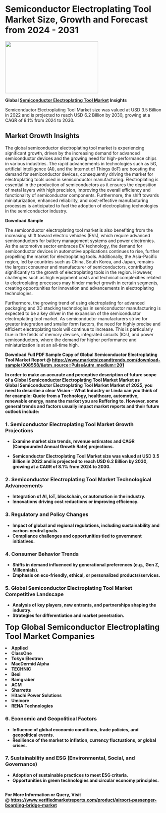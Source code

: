 <H1>Semiconductor Electroplating Tool Market Size, Growth and Forecast from 2024 - 2031</H1><img class="aligncenter size-medium wp-image-584254" src="https://thirdeyenews.in/wp-content/uploads/2024/09/Global-Market-Research-300x168.jpeg" alt="" width="300" height="168" /><p><strong>Global&nbsp;<a href="https://www.marketsizeandtrends.com/download-sample/308558/&amp;utm_source=Pulse&amp;utm_medium=201">Semiconductor Electroplating Tool Market</a> Insights</strong></p><p>Semiconductor Electroplating Tool Market size was valued at USD 3.5 Billion in 2022 and is projected to reach USD 6.2 Billion by 2030, growing at a CAGR of 8.1% from 2024 to 2030.</p><p><h2>Market Growth Insights</h2> <p>The global semiconductor electroplating tool market is experiencing significant growth, driven by the increasing demand for advanced semiconductor devices and the growing need for high-performance chips in various industries. The rapid advancements in technologies such as 5G, artificial intelligence (AI), and the Internet of Things (IoT) are boosting the demand for semiconductor devices, consequently driving the market for electroplating tools used in semiconductor manufacturing. Electroplating is essential in the production of semiconductors as it ensures the deposition of metal layers with high precision, improving the overall efficiency and functionality of semiconductor components. Furthermore, the shift towards miniaturization, enhanced reliability, and cost-effective manufacturing processes is anticipated to fuel the adoption of electroplating technologies in the semiconductor industry.</p> <p><strong>Download Sample</strong></p> <p>The semiconductor electroplating tool market is also benefiting from the increasing shift toward electric vehicles (EVs), which require advanced semiconductors for battery management systems and power electronics. As the automotive sector embraces EV technology, the demand for semiconductor devices in automotive applications continues to rise, further propelling the market for electroplating tools. Additionally, the Asia-Pacific region, led by countries such as China, South Korea, and Japan, remains the largest consumer and manufacturer of semiconductors, contributing significantly to the growth of electroplating tools in the region. However, challenges such as high equipment costs and technical complexities related to electroplating processes may hinder market growth in certain segments, creating opportunities for innovation and advancements in electroplating technologies. <p>Furthermore, the growing trend of using electroplating for advanced packaging and 3D stacking technologies in semiconductor manufacturing is expected to be a key driver in the expansion of the semiconductor electroplating tool market. As semiconductor manufacturers strive for greater integration and smaller form factors, the need for highly precise and efficient electroplating tools will continue to increase. This is particularly true in the fields of memory devices, integrated circuits (ICs), and power semiconductors, where the demand for higher performance and miniaturization is at an all-time high.</p> <p><strong></p><p><span class=""><strong>Download Full PDF Sample Copy of Global Semiconductor Electroplating Tool Market Report</strong> @ <a href="https://www.marketsizeandtrends.com/download-sample/308558/&amp;utm_source=Pulse&amp;utm_medium=201" target="_blank">https://www.marketsizeandtrends.com/download-sample/308558/&amp;utm_source=Pulse&amp;utm_medium=201</a></span></p><p>In order to make an accurate and perceptive description of future scope of a Global&nbsp;Semiconductor Electroplating Tool Market Market as Global&nbsp;Semiconductor Electroplating Tool Market Market of 2025, you need to describe a clear Vision &ndash; What Industry or Linda can you think of for example: Quote from a Technology, healthcare, automotive, renewable energy, name the market you are Reffering to. However, some general trends and factors usually impact market reports and their future outlook include:</p><h3>1.&nbsp;<strong>Semiconductor Electroplating Tool Market Growth Projections</strong></h3><ul><li>Examine market size trends, revenue estimates and CAGR (Compounded Annual Growth Rate) projections.</li><li><p>Semiconductor Electroplating Tool Market size was valued at USD 3.5 Billion in 2022 and is projected to reach USD 6.2 Billion by 2030, growing at a CAGR of 8.1% from 2024 to 2030.</p></li></ul><h3>2.&nbsp;<strong>Semiconductor Electroplating Tool Market Technological Advancements</strong></h3><ul><li>Integration of AI, IoT, blockchain, or automation in the industry.</li><li>Innovations driving cost reductions or improving efficiency.</li></ul><h3>3.&nbsp;<strong>Regulatory and Policy Changes</strong></h3><ul><li>Impact of global and regional regulations, including sustainability and carbon-neutral goals.</li><li>Compliance challenges and opportunities tied to government initiatives.</li></ul><h3>4.&nbsp;<strong>Consumer Behavior Trends</strong></h3><ul><li>Shifts in demand influenced by generational preferences (e.g., Gen Z, Millennials).</li><li>Emphasis on eco-friendly, ethical, or personalized products/services.</li></ul><h3>5.&nbsp;<strong>Global Semiconductor Electroplating Tool Market Competitive Landscape</strong></h3><ul><li>Analysis of key players, new entrants, and partnerships shaping the industry.</li><li>Strategies for differentiation and market penetration.</li></ul><p data-pm-slice="1 1 []"><span style="color: inherit; font-family: inherit; font-size: 25px;">Top Global Semiconductor Electroplating Tool Market Companies</span></p><div class="" data-test-id=""><p><li>Applied</li><li> ClassOne</li><li> Tokyo Electron</li><li> MacDermid Alpha</li><li> TECHNIC</li><li> Besi</li><li> Ramgraber</li><li> ACM</li><li> Sharretts</li><li> Hitachi Power Solutions</li><li> Umicore</li><li> RENA Technologies</li></p></div><h3>6.&nbsp;<strong>Economic and Geopolitical Factors</strong></h3><ul><li>Influence of global economic conditions, trade policies, and geopolitical events.</li><li>Resilience of the market to inflation, currency fluctuations, or global crises.</li></ul><h3>7.&nbsp;<strong>Sustainability and ESG (Environmental, Social, and Governance)</strong></h3><ul><li>Adoption of sustainable practices to meet ESG criteria.</li><li>Opportunities in green technologies and circular economy principles.</li></ul><h2><strong style="font-size: 14px;">For More Information or Query, Visit @&nbsp;</strong><a style="background-color: #ffffff; font-size: 14px;" href="https://www.marketsizeandtrends.com/report/semiconductor-electroplating-tool-market/" target="_blank">https://www.verifiedmarketreports.com/product/airport-passenger-boarding-bridge-market</a></h2>
